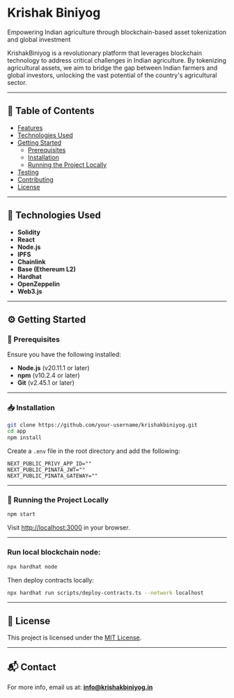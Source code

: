 # Krishak Biniyog
Empowering Indian agriculture through blockchain-based asset tokenization and global investment  

KrishakBiniyog is a revolutionary platform that leverages blockchain technology to address critical challenges in Indian agriculture. By tokenizing agricultural assets, we aim to bridge the gap between Indian farmers and global investors, unlocking the vast potential of the country's agricultural sector.

---

## 🌾 Table of Contents

- [Features](#features)
- [Technologies Used](#technologies-used)
- [Getting Started](#getting-started)
  - [Prerequisites](#prerequisites)
  - [Installation](#installation)
  - [Running the Project Locally](#running-the-project-locally)
- [Testing](#testing)
- [Contributing](#contributing)
- [License](#license)

---

## 🧪 Technologies Used

- **Solidity**  
- **React**  
- **Node.js**  
- **IPFS**  
- **Chainlink**  
- **Base (Ethereum L2)**  
- **Hardhat**  
- **OpenZeppelin**  
- **Web3.js**

---

## ⚙️ Getting Started

### 🔧 Prerequisites

Ensure you have the following installed:  
- **Node.js** (v20.11.1 or later)  
- **npm** (v10.2.4 or later)  
- **Git** (v2.45.1 or later)  

---

### 📥 Installation

```bash
git clone https://github.com/your-username/krishakbiniyog.git
cd app
npm install
````

Create a `.env` file in the root directory and add the following:

```
NEXT_PUBLIC_PRIVY_APP_ID=""
NEXT_PUBLIC_PINATA_JWT=""
NEXT_PUBLIC_PINATA_GATEWAY=""
```

---

### 🧾 Running the Project Locally

```bash
npm start
```

Visit [http://localhost:3000](http://localhost:3000) in your browser.

---

### Run local blockchain node:

```bash
npx hardhat node
```

Then deploy contracts locally:

```bash
npx hardhat run scripts/deploy-contracts.ts --network localhost
```

---

## 📄 License

This project is licensed under the [MIT License](LICENSE.md).

---

## 📬 Contact

For more info, email us at: **[info@krishakbiniyog.in](mailto:teamxtesseract@gmail.com)**
